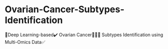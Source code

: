 # Ovarian-Cancer-Subtypes-Identification
🧠Deep Learning-based✔️ Ovarian Cancer🙅🏻‍♀️  Subtypes Identification using Multi-Omics Data✅
